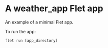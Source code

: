 # A weather_app Flet app

An example of a minimal Flet app.

To run the app:

```
flet run [app_directory]
```